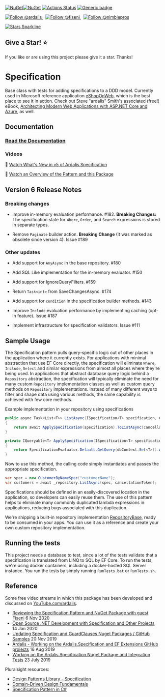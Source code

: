 
[![NuGet](https://img.shields.io/nuget/v/Ardalis.Specification.svg)](https://www.nuget.org/packages/Ardalis.Specification)[![NuGet](https://img.shields.io/nuget/dt/Ardalis.Specification.svg)](https://www.nuget.org/packages/Ardalis.Specification)
[![Actions Status](https://github.com/ardalis/specification/workflows/ASP.NET%20Core%20CI/badge.svg)](https://github.com/ardalis/specification/actions)
[![Generic badge](https://img.shields.io/badge/Documentation-Ardalis.Specification%20v5-Green.svg)](https://ardalis.github.io/Specification/)

<a href="https://twitter.com/intent/follow?screen_name=ardalis">
    <img src="https://img.shields.io/twitter/follow/ardalis.svg?label=Follow%20@ardalis" alt="Follow @ardalis" />
</a> &nbsp; <a href="https://twitter.com/intent/follow?screen_name=fiseni">
    <img src="https://img.shields.io/twitter/follow/fiseni.svg?label=Follow%20@fiseni" alt="Follow @fiseni" />
</a> &nbsp; <a href="https://twitter.com/intent/follow?screen_name=nimblepros">
    <img src="https://img.shields.io/twitter/follow/nimblepros.svg?label=Follow%20@nimblepros" alt="Follow @nimblepros" />
</a>

[![Stars Sparkline](https://stars.medv.io/ardalis/specification.svg)](https://stars.medv.io/ardalis/specification)

## Give a Star! :star:
If you like or are using this project please give it a star. Thanks!
# Specification

Base class with tests for adding specifications to a DDD model. Currently used in Microsoft reference application [eShopOnWeb](https://github.com/dotnet-architecture/eShopOnWeb), which is the best place to see it in action. Check out Steve "ardalis" Smith's associated (free!) eBook, [Architecting Modern Web Applications with ASP.NET Core and Azure](https://aka.ms/webappebook), as well.

## Documentation

### [Read the Documentation](https://ardalis.github.io/Specification/)

### Videos

🎥 [Watch What's New in v5 of Ardalis.Specification](https://www.youtube.com/watch?v=gT72mWdD4Qo&ab_channel=Ardalis)

🎥 [Watch an Overview of the Pattern and this Package](https://www.youtube.com/watch?v=BgWWbBUWyig)

## Version 6 Release Notes

### Breaking changes

- Improve in-memory evaluation performance. #182. <strong>Breaking Changes:</strong> The specification state for `Where`, `Order`, and `Search` expressions is stored in separate types.

- Remove `Paginate` builder action. <strong>Breaking Change</strong> (It was marked as obsolete since version 4). Issue #189

### Other updates

- Add support for `AnyAsync` in the base repository. #180

- Add SQL Like implementation for the in-memory evaluator. #150

- Add support for IgnoreQueryFilters.  #159 

- Return `Task<int>` from SaveChangesAsync. #174 

- Add support for `condition` in the specification builder methods. #143 

- Improve `Include` evaluation performance by implementing caching (opt-in feature). Issue #187 

- Implement infrastructure for specification validators. Issue #111 

## Sample Usage

The Specification pattern pulls query-specific logic out of other places in the application where it currently exists. For applications with minimal abstraction that use EF Core directly, the specification will eliminate `Where`, `Include`, `Select` and similar expressions from almost all places where they're being used. In applications that abstract database query logic behind a `Repository` abstraction, the specification will typically eliminate the need for many custom `Repository` implementation classes as well as custom query methods on `Repository` implementations. Instead of many different ways to filter and shape data using various methods, the same capability is achieved with few core methods.

Example implementation in your repository using specifications

```c#
public async Task<List<T>> ListAsync(ISpecification<T> specification, CancellationToken cancellationToken = default)
{
	return await ApplySpecification(specification).ToListAsync(cancellationToken);
}

private IQueryable<T> ApplySpecification(ISpecification<T> specification)
{
	return SpecificationEvaluator.Default.GetQuery(dbContext.Set<T>().AsQueryable(), specification);
}
```

Now to use this method, the calling code simply instantiates and passes the appropriate specification.

```c#
var spec = new CustomerByNameSpec("customerName");
var customers = await _repository.ListAsync(spec, cancellationToken);
```
Specifications should be defined in an easily-discovered location in the application, so developers can easily reuse them. The use of this pattern helps to eliminate many commonly duplicated lambda expressions in applications, reducing bugs associated with this duplication.

We're shipping a built-in repository implementation [RepositoryBase](https://github.com/ardalis/Specification/blob/main/Specification.EntityFrameworkCore/src/Ardalis.Specification.EntityFrameworkCore/RepositoryBaseOfT.cs), ready to be consumed in your apps. You can use it as a reference and create your own custom repository implementation.

## Running the tests

This project needs a database to test, since a lot of the tests validate that a specification is translated from LINQ to SQL by EF Core. To run the tests, we're using docker containers, including a docker-hosted SQL Server instance. You run the tests by simply running `RunTests.bat` or `RunTests.sh`.

## Reference

Some free video streams in which this package has been developed and discussed on [YouTube.com/ardalis](http://youtube.com/ardalis?sub_confirmation=1).

- [Reviewing the Specification Pattern and NuGet Package with guest Fiseni](https://www.youtube.com/watch?v=BgWWbBUWyig&t=315s&ab_channel=Ardalis) 6 Nov 2020
- [Open Source .NET Development with Specification and Other Projects](https://www.youtube.com/watch?v=zP_279p2D9w) 14 Jan 2020
- [Updating Specification and GuardClauses Nuget Packages / GitHub Samples](https://www.youtube.com/watch?v=kCeRJj2H1RQ) 20 Nov 2019
- [Ardalis - Working on the Ardalis.Specification and EF Extensions GitHub projects](https://www.youtube.com/watch?v=PbHic9Ndqoc) 16 Aug 2019
- [Working on the Ardalis.Specification Nuget Package and Integration Tests](https://www.youtube.com/watch?v=Ia3zb6-2LuY) 23 July 2019

Pluralsight resources:

- [Design Patterns Library - Specification](https://www.pluralsight.com/courses/patterns-library)
- [Domain-Driven Design Fundamentals](https://www.pluralsight.com/courses/domain-driven-design-fundamentals)
- [Specification Pattern in C#](https://www.pluralsight.com/courses/csharp-specification-pattern)
